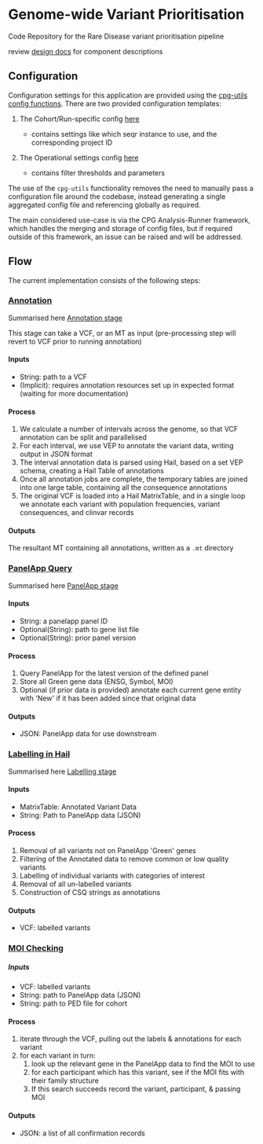 # Genome-wide Variant Prioritisation

Code Repository for the Rare Disease variant prioritisation pipeline

review [design docs](design_docs) for component descriptions

## Configuration

Configuration settings for this application are provided using the [cpg-utils config functions](https://github.com/populationgenomics/cpg-utils/blob/main/cpg_utils/config.py).
There are two provided configuration templates:

1. The Cohort/Run-specific config [here](reanalysis/reanalysis_cohort.toml)
   - contains settings like which seqr instance to use, and the corresponding project ID

2. The Operational settings config [here](reanalysis/reanalysis_global.toml)
   - contains filter thresholds and parameters

The use of the `cpg-utils` functionality removes the need to manually pass a configuration file around the codebase,
instead generating a single aggregated config file and referencing globally as required.

The main considered use-case is via the CPG Analysis-Runner framework, which handles the merging and storage of config
files, but if required outside of this framework, an issue can be raised and will be addressed.

## Flow

The current implementation consists of the following steps:

### [Annotation](reanalysis/annotation.py)

Summarised here [Annotation stage](design_docs/Annotation.md)

This stage can take a VCF, or an MT  as input (pre-processing step will revert to VCF prior to running annotation)

#### Inputs

- String: path to a VCF
- (Implicit): requires annotation resources set up in expected format (waiting for more documentation)

#### Process

1. We calculate a number of intervals across the genome, so that VCF annotation can be split and parallelised
2. For each interval, we use VEP to annotate the variant data, writing output in JSON format
3. The interval annotation data is parsed using Hail, based on a set VEP schema, creating a Hail Table of annotations
4. Once all annotation jobs are complete, the temporary tables are joined into one large table, containing all the consequence annotations
5. The original VCF is loaded into a Hail MatrixTable, and in a single loop we annotate each variant with population frequencies, variant consequences, and clinvar records

#### Outputs

The resultant MT containing all annotations, written as a `.mt` directory

### [PanelApp Query](reanalysis/query_panelapp.py)

Summarised here [PanelApp stage](design_docs/PanelApp_interaction.md)

#### Inputs

- String: a panelapp panel ID
- Optional(String): path to gene list file
- Optional(String): prior panel version

#### Process

1. Query PanelApp for the latest version of the defined panel
2. Store all Green gene data (ENSG, Symbol, MOI)
3. Optional (if prior data is provided) annotate each current gene entity with 'New' if it has been added since that
   original data

#### Outputs

- JSON: PanelApp data for use downstream

### [Labelling in Hail](reanalysis/hail_filter_and_label.py)

Summarised here [Labelling stage](design_docs/Hail_Filter_and_Label.md)

#### Inputs

- MatrixTable: Annotated Variant Data
- String: Path to PanelApp data (JSON)


#### Process

1. Removal of all variants not on PanelApp 'Green' genes
2. Filtering of the Annotated data to remove common or low quality variants
3. Labelling of individual variants with categories of interest
4. Removal of all un-labelled variants
5. Construction of CSQ strings as annotations

#### Outputs

- VCF: labelled variants

### [MOI Checking](reanalysis/validate_categories.py)

##### Inputs

- VCF: labelled variants
- String: path to PanelApp data (JSON)
- String: path to PED file for cohort

#### Process

1. iterate through the VCF, pulling out the labels & annotations for each variant
2. for each variant in turn:
    1. look up the relevant gene in the PanelApp data to find the MOI to use
    2. for each participant which has this variant, see if the MOI fits with their family structure
    3. If this search succeeds record the variant,  participant, & passing MOI

#### Outputs

- JSON: a list of all confirmation records
